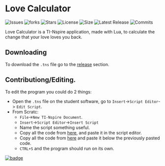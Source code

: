 # Love Calculator
![Issues](https://img.shields.io/github/issues/Sanjit1/nspireLoveCalculator)
![forks](https://img.shields.io/github/forks/Sanjit1/nspireLoveCalculator)
![Stars](https://img.shields.io/github/stars/Sanjit1/nspireLoveCalculator)
![License](https://img.shields.io/github/license/Sanjit1/nspireLoveCalculator)
![Size](https://img.shields.io/github/repo-size/Sanjit1/nspireLoveCalculator)
![Latest Release](https://img.shields.io/github/v/release/Sanjit1/nspireLoveCalculator)
![Commits](https://img.shields.io/github/commit-activity/y/Sanjit1/nspireLoveCalculator)


Love Calculator is a TI-Nspire application, made with Lua, to calculate the change that your love loves you back.

## Downloading
To download the `.tns` file go to the [release]() section.

## Contributiong/Editing.
To edit the program you could do 2 things:
- Open the `.tns` file on the student software, go to `Insert`->`Script Editor`-> `Edit Script`.
- From Scratc:
	-  `File`->`New TI-Nspire Document`.
	- `Insert`->`Script Editor`->`Insert Script`
	- Name the script something useful.
	- Copy all the code from [here](https://github.com/Sanjit1/nspireLoveCalculator/blob/master/EXT/ETKFull.lua), and paste it in the script editor.
	- Copy all the code from [here](https://github.com/Sanjit1/nspireLoveCalculator/blob/master/loveCalc.lua) and paste it below the previously pasted code.
	- `CTRL+S` and the program should run on its own.


[![badge](https://img.shields.io/badge/Author-Sanjit1-9cf)](https://www.sanjit.wtf)


